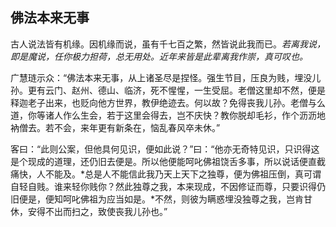 ##  佛法本来无事

古人说法皆有机缘。因机缘而说，虽有千七百之繁，然皆说此我而已。*若离我说，即是魔说，任你极力担荷，总无用处。近年来皆是此辈离我作崇，真可叹也。*

广慧琏示众：“佛法本来无事，从上诸圣尽是捏怪。强生节目，压良为贱，埋没儿孙。更有云门、赵州、德山、临济，死不惺惺，一生受屈。老僧这里却不然，便是释迦老子出来，也贬向他方世界，教伊绝迹去。何以故？免得丧我儿孙。老僧与么道，你等诸人作么生会，若于这里会得去，岂不庆快？教你脱却毛衫，作个沥沥地衲僧去。若不会，来年更有新条在，恼乱春风卒未休。”

客曰：“此则公案，但他具何见识，便如此说？”曰：“他亦无奇特见识，只识得这是个现成的道理，还仍旧去便是。所以他便能呵叱佛祖饶舌多事，所以说话便直截痛快，人不能及。*总是人不能信此我乃天上天下之独尊，便为佛祖压倒，真可谓自轻自贱。谁来轻你贱你？然此独尊之我，本来现成，不因修证而尊，只要识得仍旧便是，便知呵叱佛祖为应当如是。*不然，则彼为瞒惑埋没独尊之我，岂肯甘休，安得不出而扫之，致使丧我儿孙也。”
